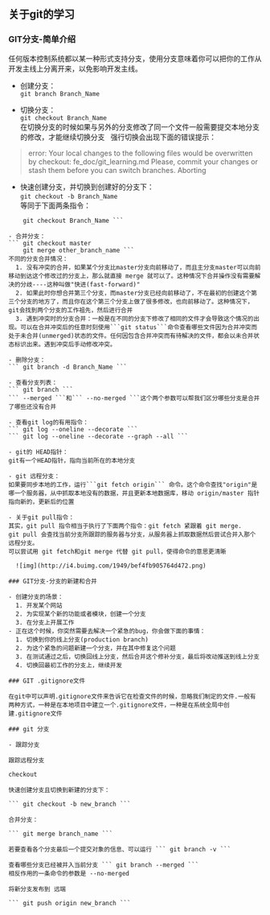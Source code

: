 ## 关于git的学习  

### GIT分支-简单介绍  
任何版本控制系统都以某一种形式支持分支，使用分支意味着你可以把你的工作从开发主线上分离开来，以免影响开发主线。  

- 创建分支：  
``` git branch Branch_Name ```  

- 切换分支：  
``` git checkout Branch_Name ```  
在切换分支的时候如果与另外的分支修改了同一个文件一般需要提交本地分支的修改，才能继续切换分支  
强行切换会出现下面的错误提示：  
> error: Your local changes to the following files would be overwritten by checkout:
        fe_doc/git_learning.md
Please, commit your changes or stash them before you can switch branches.
Aborting

- 快速创建分支，并切换到创建好的分支下：  
``` git checkout -b Branch_Name ```  
等同于下面两条指令：  
``` git branch Branch_Name
    git checkout Branch_Name ```

- 合并分支：  
``` git checkout master
    git merge other_branch_name ```  
不同的分支合并情况：
  1. 没有冲突的合并，如果某个分支比master分支向前移动了，而且主分支master可以向前移动到达这个修改过的分支上，那么就直接 merge 就可以了。这种情况下合并操作没有需要解决的分歧----这种叫做"快进(fast-forward)"
  2. 如果此时你想合并第三个分支，而master分支已经向前移动了，不在最初的创建这个第三个分支的地方了，而且你在这个第三个分支上做了很多修改，也向前移动了。这种情况下，git会找到两个分支的工作祖先，然后进行合并
  3. 遇到冲突时的分支合并：一般是在不同的分支下修改了相同的文件才会导致这个情况的出现。可以在合并冲突后的任意时刻使用```git status```命令查看哪些文件因为合并冲突而处于未合并(unmerged)状态的文件。任何因包含合并冲突而有待解决的文件，都会以未合并状态标识出来。遇到冲突后手动修改冲突。

- 删除分支：  
``` git branch -d Branch_Name ```

- 查看分支列表：  
``` git branch ```  
``` --merged ```和``` --no-merged ```这个两个参数可以帮我们区分哪些分支是合并了哪些还没有合并

- 查看git log的有用指令：  
``` git log --oneline --decorate ```  
``` git log --oneline --decorate --graph --all ```

- git的 HEAD指针：  
git有一个HEAD指针，指向当前所在的本地分支  

- git 远程分支：  
如果要同步本地的工作，运行```git fetch origin``` 命令。这个命令查找"origin"是哪一个服务器，从中抓取本地没有的数据，并且更新本地数据库，移动 origin/master 指针指向新的，更新后的位置  

- 关于git pull指令：  
其实，git pull 指令相当于执行了下面两个指令：git fetch 紧跟着 git merge.  
git pull 会查找当前分支所跟踪的服务器与分支，从服务器上抓取数据然后尝试合并入那个远程分支。  
可以尝试用 git fetch和git merge 代替 git pull，使得命令的意思更清晰

  ![img](http://i4.buimg.com/1949/bef4fb905764d472.png)

### GIT分支-分支的新建和合并  

- 创建分支的场景：  
  1. 开发某个网站
  2. 为实现某个新的功能或者模块，创建一个分支
  3. 在分支上开展工作  
- 正在这个时候，你突然需要去解决一个紧急的bug，你会做下面的事情：  
  1. 切换到你的线上分支(production branch)
  2. 为这个紧急的问题新建一个分支，并在其中修复这个问题
  3. 在测试通过之后，切换回线上分支，然后合并这个修补分支，最后将改动推送到线上分支
  4. 切换回最初工作的分支上，继续开发

### GIT .gitignore文件

在git中可以声明.gitignore文件来告诉它在检查文件的时候，忽略我们制定的文件.一般有两种方式，一种是在本地项目中建立一个.gitignore文件，一种是在系统全局中创建.gitignore文件

### git 分支

- 跟踪分支

跟踪远程分支

checkout

快速创建分支且切换到新建的分支下：

``` git checkout -b new_branch ```

合并分支：

``` git merge branch_name ```

若要查看各个分支最后一个提交对象的信息、可以运行 ``` git branch -v ```

查看哪些分支已经被并入当前分支 ``` git branch --merged ```
相反作用的一条命令的参数是 --no-merged

将新分支发布到 远端

``` git push origin new_branch ```
